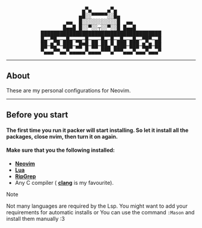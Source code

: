 <pre align="center">
             ▄▀▄     ▄▀▄              
            ▄█░░▀▀▀▀▀░░█▄             
        ▄▄  █░░░░░░░░░░░█  ▄▄         
       █▄▄█ █░░▀░░┬░░▀░░█ █▄▄█        
██████████████████████████████████████
█▄─▀█▄─▄█▄─▄▄─█─▄▄─█▄─█─▄█▄─▄█▄─▀█▀─▄█
██─█▄▀─███─▄█▀█─██─██▄▀▄███─███─█▄█─██
▀▄▄▄▀▀▄▄▀▄▄▄▄▄▀▄▄▄▄▀▀▀▄▀▀▀▄▄▄▀▄▄▄▀▄▄▄▀
</pre>



____________________________
## About
These are my personal configurations for Neovim. 

____________________________
## Before you start

#### The first time you run it packer will start installing. So let it install all the packages, close nvim, then turn it on again. 


#### Make sure that you the following installed:
- [**Neovim**](https://neovim.io/) 
- [**Lua**](https://www.lua.org/)
- [**RipGrep**](https://github.com/BurntSushi/ripgrep)
- Any C compiler ( [**clang**](https://clang.llvm.org/get_started.html) is my favourite).

> [!NOTE]
> Not many languages are required by the Lsp. You might want to add your requirements for automatic installs or You can use the command `:Mason` and install them manually :3 
